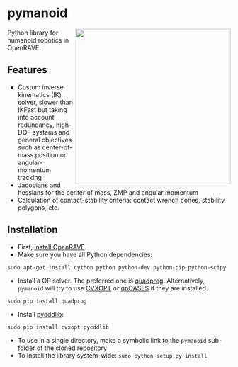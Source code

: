 # pymanoid

<img src="https://scaron.info/images/ijhr-2016.png" width="350" align="right" />

Python library for humanoid robotics in OpenRAVE.

## Features

- Custom inverse kinematics (IK) solver, slower than IKFast but taking into
  account redundancy, high-DOF systems and general objectives such as
  center-of-mass position or angular-momentum tracking
- Jacobians and hessians for the center of mass, ZMP and angular momentum
- Calculation of contact-stability criteria: contact wrench cones, stability
  polygons, etc. 

## Installation

- First, [install OpenRAVE](https://scaron.info/teaching/installing-openrave-on-ubuntu-14.04.html).
- Make sure you have all Python dependencies:
```
sudo apt-get install cython python python-dev python-pip python-scipy
```
- Install a QP solver. The preferred one is
  [quadprog](https://github.com/rmcgibbo/quadprog). Alternatively, ``pymanoid``
  will try to use [CVXOPT](http://cvxopt.org) or
  [qpOASES](https://projects.coin-or.org/qpOASES) if they are installed.
```
sudo pip install quadprog
```
- Install [pycddlib](https://pycddlib.readthedocs.org/en/latest/):
```
sudo pip install cvxopt pycddlib
```
- To use in a single directory, make a symbolic link to the ``pymanoid`` sub-folder of the cloned repository
- To install the library system-wide: ``sudo python setup.py install``

